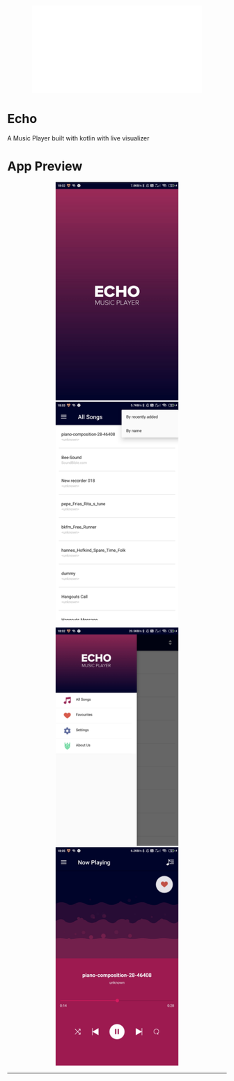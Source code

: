 <p align="center">
    <img src="app/src/main/res/drawable/echo_logo.png">
</p>

# Echo

A Music Player built with kotlin with live visualizer

# App Preview

<p align="center">
    <img src="app/src/main/res/drawable/img3.jpeg" height="500px">
    <img src="app/src/main/res/drawable/img1.jpeg" height="500px">
</p>

<p  align="center" >
    <img src="app/src/main/res/drawable/img2.jpeg" height="500px">
    <img src="app/src/main/res/drawable/img4.jpeg" height="500px">
</p>

<hr/>
